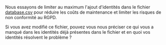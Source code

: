 Nous essayons de limiter au maximum l'ajout d'identités dans le fichier [database.csv](database.csv) pour réduire les coûts de maintenance et limiter les risques de non conformité au RGPD.

Si vous avez modifié ce fichier, pouvez vous nous préciser ce qui vous a manqué dans les identités déjà présentes dans le fichier et en quoi vos identités résolvent le problème ?
